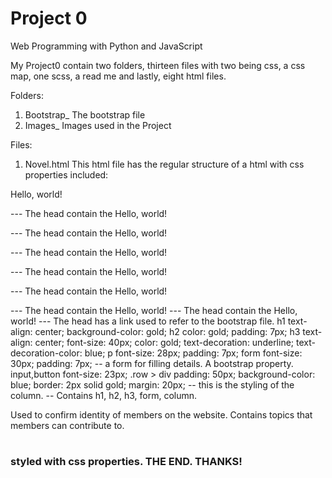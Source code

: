 # Project 0

Web Programming with Python and JavaScript

My Project0 contain two folders, thirteen files with two being css, a css map, one scss, a read me and lastly, eight html files.

Folders:
1. Bootstrap_ The bootstrap file
2. Images_ Images used in the Project

Files:
1. Novel.html
This html file has the regular structure of a html with css properties included:

<!DOCTYPE html>
<html>
    <head>
        <title>My Novel Website</title>
    </head>
    <body>
        Hello, world!
    </body>
</html>

 --- <Head>
 The head contain the <title> which is "My Novel Website" and <link> which is sass converted to css content so that the html can read it.
 the sass file is 'novel.scss' which was converted to 'novel.css' included in the href link; '<link rel="stylesheet" href="novel.css">'.

 --- <Body>
 The body is where the contents lie which includes the <h1> <h2> <h3> <div> <img> <class> and <a>.
 where; <h1> is the big heading of the "Wuxia Novel Hub"
 <h2> is the slightly smaller heading of the "WELCOME DAOIST TO WUXIA HUB!"
 <h3> is smaller than <h2> and its used inside the <class> 'Member' and 'Guest'
 <div> is a division of that particular section which I mostly used when using css properties.
 <img> contained pictures used in the 'novel.html' file such as <img src="C:\Program Files\Git\project00\Images\wuxia.jpg" alt="Wuxia" width="26%">.
 the src contain the file path used for an image so that the image can be located and reflex on the html file.
 <class> was used to create a general function to be used in the css file.
 <a> are hyperlinks that refer the user to another page such as '<a href="contribution.html">Contribution</a>'


 2. Collection.html
 This html file has the regular structure of a html with css properties included:

 <!DOCTYPE html>
 <html>
     <head>
         <title>My Novel Website</title>
     </head>
     <body>
         Hello, world!
     </body>
 </html>

 --- <Head>
 The head contain the <title> which is "My Novel Website" and css style content to add more features to it.
 The <style> contains; <table> <th><td> <ul><li> <h1> <@media><body>

 <table> has a border of 2px solid border, a border-collapse: collapse removes extra border around it and a width of 50%.
 <th><td>  
  A border of 2px solid black;
  text-align was positioned at center;
  padding: 7px;
  font-size is the size of the font and was set at 24px.
 <ul><li>
  font-size is 30px;
  font-weight is bold.
 <h1>
  colour of the heading 1 was set as gold in colour.
 <@media> is a mobile responsive design feature.
  <@media> (min-width: 500px): The screen is purple when this condition is met.
    body of media background colour: purple.

  <@media> (max-width: 600px): The screen is green when this condition is met.
    body of media background colour: green.


--- <Body>
<h1> contains the heading 'Wuxia Novel Collections'.
<ul> for unordered list without a numbering.
<li> for the list in the <ul> with contains novel titles like 'Legend of the Immortals'.
<table> has a bunch of functions like <tr> <th> <td> with an <a> tag that contains a link to view those novel titles such as '<td><a href="page1.html">click here!</td>'.


3. Page1.html {Martial Dragon King}
This html file has the regular structure of a html with css properties included:

<!DOCTYPE html>
<html>
    <head>
        <title>My Novel Website</title>
    </head>
    <body>
        Hello, world!
    </body>
</html>

--- <Head>
The head contain the <title> which is "My Novel Website" and css style content to add more features to it.
The css stylesheet is 'styles.css'. there are <div> <h1> <h2> <p> <li>
<div>
  text-align: center;
  background-color: teal;
  width: auto;
  height: auto;
  color: inherit;
  padding: 20px;

<h1>
  color is set as gold for the heading 1.

<h2>
  text-align: left;
  color: red;
  font-size: 30px;

<p>
  font-size: 30px;
  font-family: arial, sans-serif;
  the sans-serif is included in case the arial family is not functioning in a browser.

<li>
  text-align: left;
  font-size: 30px;

--- <body>
The body contains tags like <a> <id> <class> <p> <h1> <h2> <ul>
<a> refer to a link for references.
<id> its a special tag used for a unique text '<h2 id="chapter1">Chapter 1</h2>'
When the <a href> "chapter 1" is clicked '<li><a href="#chapter1">Chapter 1</a></li>' it locates the chapter requested '<h2 id="chapter1">Chapter 1</h2>'. Making it easier to scroll down or located a particular chapter in a browser irrespective of it being in mobile or pc.
<ul> containing list of the novels and their chapters.
<p> are the written chapters and words on the body, giving more information on the heading.
<h1> Martial Dragon King
<h2> List of Chapter

4. Page.html {Legend of the Immortals}
This html file has the regular structure of a html with css properties included:

<!DOCTYPE html>
<html>
    <head>
        <title>My Novel Website</title>
    </head>
    <body>
        Hello, world!
    </body>
</html>

--- <Head>
The head contain the <title> which is "My Novel Website" and css style content to add more features to it.
The css stylesheet is 'styles.css'. there are <div> <h1> <h2> <p> <li>
<div>
  text-align: center;
  background-color: teal;
  width: auto;
  height: auto;
  color: inherit;
  padding: 20px;

<h1>
  color is set as gold for the heading 1.

<h2>
  text-align: left;
  color: red;
  font-size: 30px;

<p>
  font-size: 30px;
  font-family: arial, sans-serif;
  the sans-serif is included in case the arial family is not functioning in a browser.

<li>
  text-align: left;
  font-size: 30px;

--- <body>
The body contains tags like <a> <id> <class> <p> <h1> <h2> <ul>
<a> refer to a link for references.
<id> its a special tag used for a unique text '<h2 id="chapter1">Chapter 1</h2>'
When the <a href> "chapter 1" is clicked '<li><a href="#chapter1">Chapter 1</a></li>' it locates the chapter requested '<h2 id="chapter1">Chapter 1</h2>'. Making it easier to scroll down or located a particular chapter in a browser irrespective of it being in mobile or pc.
<ul> containing list of the novels and their chapters.
<p> are the written chapters and words on the body, giving more information on the heading.
<h1> Legend of the Immortals
<h2> List of Chapter

5. Page 3 {Supreme Magician}
This html file has the regular structure of a html with css properties included:

<!DOCTYPE html>
<html>
    <head>
        <title>My Novel Website</title>
    </head>
    <body>
        Hello, world!
    </body>
</html>

--- <Head>
The head contain the <title> which is "My Novel Website" and css style content to add more features to it.
The css stylesheet is 'styles.css'. there are <div> <h1> <h2> <p> <li>
<div>
  text-align: center;
  background-color: teal;
  width: auto;
  height: auto;
  color: inherit;
  padding: 20px;

<h1>
  color is set as gold for the heading 1.

<h2>
  text-align: left;
  color: red;
  font-size: 30px;

<p>
  font-size: 30px;
  font-family: arial, sans-serif;
  the sans-serif is included in case the arial family is not functioning in a browser.

<li>
  text-align: left;
  font-size: 30px;

--- <body>
The body contains tags like <a> <id> <class> <p> <h1> <h2> <ul>
<a> refer to a link for references.
<id> its a special tag used for a unique text '<h2 id="chapter1">Chapter 1</h2>'
When the <a href> "chapter 1" is clicked '<li><a href="#chapter1">Chapter 1</a></li>' it locates the chapter requested '<h2 id="chapter1">Chapter 1</h2>'. Making it easier to scroll down or located a particular chapter in a browser irrespective of it being in mobile or pc.
<ul> containing list of the novels and their chapters.
<p> are the written chapters and words on the body, giving more information on the heading.
<h1> Supreme Magician
<h2> List of Chapter

6. About.html
This html file has the regular structure of a html with css properties included:

<!DOCTYPE html>
<html>
    <head>
        <title>My Novel Website</title>
    </head>
    <body>
        Hello, world!
    </body>
</html>

--- <Head>
The head contain the <title> which is "My Novel Website" and css style content to add more features to it.
<style> include <h1> <h2> <p> <id> {#lucky #villian #single} <class> {}.wuxia}
Where the <id> tag is used for a specific task or identity and the <class> is used to generalise a feature or text.

--- <body>
The body has <h1> <h2> <p> with the other css properties and tags.

#lucky
  The <id> tag used to specify the character 'lucky'
  font-size: 30px;
  font-style: normal;

#villian
  The <id> tag used to specify the character 'villian'
  font-size: 40px;
  font-style: italic;

#single
  The <id> tag used to specify the character 'single'
  font-size: 30px;
  font-style: oblique;

.wuxia
  The <span class> tag used to generalise the word 'wuxia'
  font-weight: bold;

  h1
    text-align: center;
    background-colour: gold;

  h2
    colour: gold;
    font-size: 32px;
    text-decoration: underline;
    text-decoration-colour: blue;

  p
    font-style: italic;
    font-size: 30px;

  7. contact.html
  This html file has the regular structure of a html with css properties included:

  <!DOCTYPE html>
  <html>
      <head>
          <title>My Novel Website</title>
      </head>
      <body>
          Hello, world!
      </body>
  </html>

--- <Head>
The head contain the <title> which is "My Novel Website" and css style content to add more features to it.
<style> contains <h1> <h2> <h3> <p> <input> <button> <a> <ol> <ul> and css selectors: a::before, p::selection.

h1, h2
  font-size: bold;
-- this is a multiple element selector that makes h1 and h2 bold.

h1
  text-align: center;
  background-color: gold;

h2
  color: gold;
  font-size: 39px;

p
  font-size: 30px;


input[type=text]
  background-color: purple;
  font-size: 30px
-- this is an attribute selector making the background purple and font size 30px.

input[type=number]
  background-color: blue;
  font-size: 30px
-- this is an attribute selector making the background blue and font size 30px.

button
  width: 180px;
  height: 40px;
  font-size: 25px;
  background-color: green;

button:hover
  background-color: gold;
-- this is a pseudoclass selector that affects the button. when hover the button. it changes to color gold.

a::before
  content:"\21d2 click me: ";
  font-weight: bold;
  font-size: 30px;
  color: gold;
-- a pseudoelement selector that adds features before an attribute.

a
  font-size: 30px;


h3
  color: purple;
  font-size: 25px;

ol, ul
  font-size: 23px;
-- this is a multiple element selector that makes ol and ul font size 23px.

p::selection
  color: blue;
  background-color: yellow;

--- <body>
Contains h1, h1, p, form, ul and ol.

8. Contribution.html
This html file has the regular structure of a html with bootstrap included:

<!DOCTYPE html>
<html>
    <head>
        <title>My Novel Website</title>
    </head>
    <body>
        Hello, world!
    </body>
</html>

--- <Head>
The head has a link <link rel="stylesheet" href="C:\Program Files\Git\project00\bootstrap-4.5.0\css\bootstrap.css"> used to refer to the bootstrap file.

h1
  text-align: center;
  background-color: gold;

h2
  color: gold;
  padding: 7px;

h3
  text-align: center;
  font-size: 40px;
  color: gold;
  text-decoration: underline;
  text-decoration-color: blue;

p
 font-size: 28px;
 padding: 7px;

form
  font-size: 30px;
  padding: 7px;
  -- a form for filling details. A bootstrap property.


input,button
  font-size: 23px;

.row > div
  padding: 50px;
  background-color: blue;
  border: 2px solid gold;
  margin: 20px;
  -- this is the styling of the column.

-- <body>
Contains h1, h2, h3, form, column.
<form>
Used to confirm identity of members on the website.
<colum>
Contains topics that members can contribute to.
<h1><h2><h3>
styled with css properties.

THE END. THANKS!
